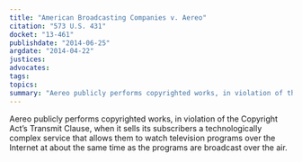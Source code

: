 ```yaml
---
title: "American Broadcasting Companies v. Aereo"
citation: "573 U.S. 431"
docket: "13-461"
publishdate: "2014-06-25"
argdate: "2014-04-22"
justices:
advocates:
tags:
topics:
summary: "Aereo publicly performs copyrighted works, in violation of the Copyright Act’s Transmit Clause, when it sells its subscribers a technologically complex service that allows them to watch television programs over the Internet at about the same time as the programs are broadcast over the air."
---
```

Aereo publicly performs copyrighted works, in violation of the Copyright Act’s Transmit Clause, when it sells its subscribers a technologically complex service that allows them to watch television programs over the Internet at about the same time as the programs are broadcast over the air.


